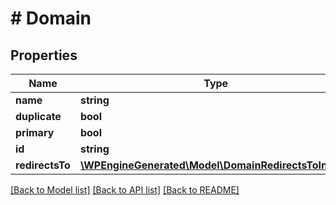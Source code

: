 # # Domain

## Properties

Name | Type | Description | Notes
------------ | ------------- | ------------- | -------------
**name** | **string** |  |
**duplicate** | **bool** |  |
**primary** | **bool** |  |
**id** | **string** |  |
**redirectsTo** | [**\WPEngineGenerated\Model\DomainRedirectsToInner[]**](DomainRedirectsToInner.md) |  | [optional]

[[Back to Model list]](../../README.md#models) [[Back to API list]](../../README.md#endpoints) [[Back to README]](../../README.md)

